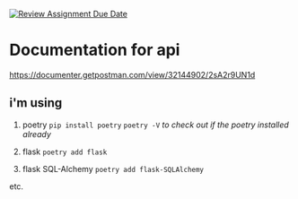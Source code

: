 [![Review Assignment Due Date](https://classroom.github.com/assets/deadline-readme-button-24ddc0f5d75046c5622901739e7c5dd533143b0c8e959d652212380cedb1ea36.svg)](https://classroom.github.com/a/YE6dxset)

# Documentation for api

https://documenter.getpostman.com/view/32144902/2sA2r9UN1d

## i'm using

1. poetry
   `pip install poetry`
   `poetry -V`
   _to check out if the poetry installed already_

2. flask
   `poetry add flask`

3. flask SQL-Alchemy
   `poetry add flask-SQLAlchemy`

etc.
